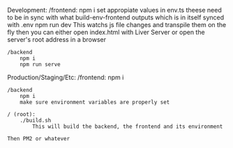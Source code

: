 Development:
    /frontend:
        npm i
        set appropiate values in env.ts
            theese need to be in sync with what build-env-frontend outputs
                which is in itself synced with .env
        npm run dev
            This watchs js file changes and transpile them on the fly
        then you can either open index.html with Liver Server or open the server's root address in a browser

    /backend
        npm i
        npm run serve

Production/Staging/Etc:
    /frontend:
        npm i

    /backend
        npm i
        make sure environment variables are properly set

    / (root):
        ./build.sh
            This will build the backend, the frontend and its environment

    Then PM2 or whatever

